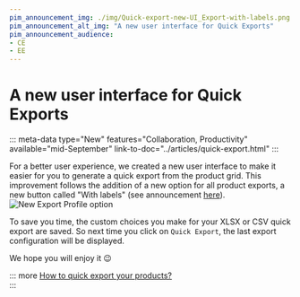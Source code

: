 ```yaml
---
pim_announcement_img: ./img/Quick-export-new-UI_Export-with-labels.png
pim_announcement_alt_img: "A new user interface for Quick Exports"
pim_announcement_audience:
- CE
- EE
---
```


# A new user interface for Quick Exports
::: meta-data type="New" features="Collaboration, Productivity" available="mid-September" link-to-doc="../articles/quick-export.html"
:::

For a better user experience, we created a new user interface to make it easier for you to generate a quick export from the product grid. This improvement follows the addition of a new option for all product exports, a new button called  "With labels" (see announcement [here](2020-09.html#display-labels-in-your-product-exports)).  
![New Export Profile option](../img/Quick-export-new-UI_Export-with-labels.png)

To save you time, the custom choices you make for your XLSX or CSV quick export are saved. So next time you click on `Quick Export`, the last export configuration will be displayed.  

We hope you will enjoy it :wink:

::: more
[How to quick export your products?](../articles/quick-export.html)   
:::

